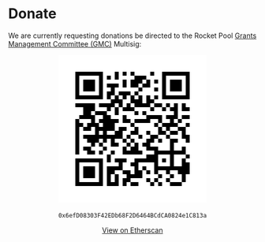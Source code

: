 # Donate

We are currently requesting donations be directed to the Rocket Pool [Grants Management Committee (GMC)](https://github.com/rocket-pool/RPIPs/blob/main/RPIPs/RPIP-18.md) Multisig:

<p align="center">
  <img src="gmcqr.png" />
</p>

<center>

```
0x6efD08303F42EDb68F2D6464BCdCA0824e1C813a
```
[View on Etherscan](https://etherscan.io/address/0x6efD08303F42EDb68F2D6464BCdCA0824e1C813a)

</center>

